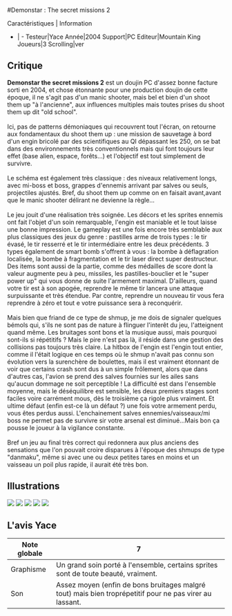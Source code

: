 #Demonstar : The secret missions 2

Caractéristiques | Information
- | -
Testeur|Yace
Année|2004
Support|PC
Editeur|Mountain King
Joueurs|3
Scrolling|ver

## Critique
<b>Demonstar the secret missions 2</b> est un doujin PC d'assez bonne facture sorti en 2004, et chose étonnante pour une production doujin de cette époque, il ne s'agit pas d'un manic shooter, mais bel et bien d'un shoot them up "à l'ancienne", aux influences multiples mais toutes prises du shoot them up dit "old school".<br/><br/>Ici, pas de patterns démoniaques qui recouvrent tout l'écran, on retourne aux fondamentaux du shoot them up : une mission de sauvetage à bord d'un engin bricolé par des scientifiques au QI dépassant les 250, on se bat dans des environnements très conventionnels mais qui font toujours leur effet (base alien, espace, forêts...) et l'objectif est tout simplement de survivre.<br/><br/>Le schéma est également très classique : des niveaux relativement longs, avec mi-boss et boss,  grappes d'ennemis arrivant par salves ou seuls, projectiles ajustés. Bref, du shoot them up comme on en faisait avant,avant que le manic shooter délirant ne devienne la règle...<br/><br/>Le jeu jouit d'une réalisation très soignée. Les décors et les sprites ennemis ont fait l'objet d'un soin remarquable, l'engin est maniable et le tout laisse une bonne impression. Le gameplay est une fois encore très semblable aux plus classiques des jeux du genre : pastilles arme de trois types : le tir évasé, le tir resserré et le tir intermédiaire entre les deux précédents. 3 types également de smart bomb s'offrent à vous : la bombe à déflagration localisée, la bombe à fragmentation et le tir laser direct super destructeur. Des items sont aussi de la partie, comme des médailles de score dont la valeur  augmente peu à peu, missiles, les pastilles-bouclier et le "super power up" qui vous donne de suite l'armement maximal. D'ailleurs, quand votre tir est à son apogée, reprendre le même tir lancera une attaque surpuissante et très étendue. Par contre, reprendre un nouveau tir vous fera reprendre à zéro et tout e votre puissance sera à reconquérir.<br/><br/>Mais bien que friand de ce type de shmup, je me dois de signaler quelques bémols qui, s'ils ne sont pas de nature à flinguer l'interêt du jeu, l'atteignent quand même. Les bruitages sont bons et la musique aussi, mais pourquoi sont-ils si répétitifs ? Mais le pire n'est pas là, il réside dans une gestion des collisions pas toujours très claire. La hitbox de l'engin est l'engin tout entier, comme il l'était logique en ces temps où le shmup n'avait pas connu son évolution vers la surenchère de boulettes, mais il est vraiment étonnant de voir que certains crash sont dus à un simple frôlement, alors que dans d'autres cas, l'avion se prend des salves fournies sur les ailes sans qu'aucun dommage ne soit perceptible ! La difficulté est dans l'ensemble moyenne, mais le déséquilibre est sensible, les deux premiers stages sont faciles voire carrément mous, dès le troisième ça rigole plus vraiment. Et ultime défaut (enfin est-ce là un défaut ?) une fois votre armement perdu, vous êtes perdus aussi. L'enchainement salves ennemies/vaisseaux/mi boss ne permet pas de survivre sir votre arsenal est  diminué...Mais bon ça pousse le joueur à la vigilance constante.<br/><br/>Bref un jeu au final très correct qui redonnera aux plus anciens des sensations que l'on pouvait croire disparues à l'époque des shmups de type "danmaku", même si avec une ou deux petites tares en moins et un vaisseau un poil plus rapide, il aurait été très bon.<br/>

## Illustrations
![](http://www.shmup.com/images/thumbs/img_fiche_1_1295.bmp)
![](http://www.shmup.com/images/thumbs/img_fiche_2_1295.bmp)
![](http://www.shmup.com/images/thumbs/img_fiche_3_1295.bmp)
![](http://www.shmup.com/images/thumbs/img_fiche_4_1295.bmp)
![](http://www.shmup.com/images/thumbs/)

## L'avis Yace
Note globale|7
-|-
Graphisme|Un grand soin porté à l'ensemble, certains sprites sont de toute beauté, vraiment.
Son|Assez moyen (enfin de bons bruitages malgré tout) mais bien troprépetitif pour ne pas virer au lassant.
